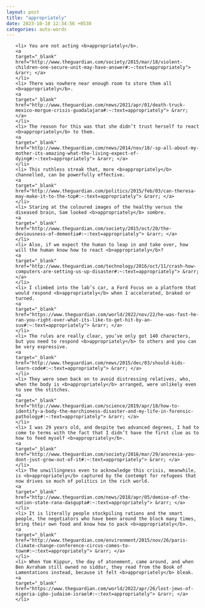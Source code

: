 ```yaml
---
layout: post
title: "appropriately"
date: 2023-10-10 12:34:56 +0530
categories: auto-words
---
```

<ol>

    <li> You are not acting <b>appropriately</b>.
    <a 
    target="_blank" 
    href="http://www.theguardian.com/society/2015/mar/18/violent-children-one-secure-unit-may-have-answer#:~:text=appropriately"> &rarr; </a>
    </li>
    <li> There was nowhere near enough room to store them all <b>appropriately</b>.
    <a 
    target="_blank" 
    href="http://www.theguardian.com/news/2021/apr/01/death-truck-mexico-morgue-crisis-guadalajara#:~:text=appropriately"> &rarr; </a>
    </li>
    <li> The reason for this was that she didn’t trust herself to react <b>appropriately</b> to them.
    <a 
    target="_blank" 
    href="http://www.theguardian.com/news/2014/nov/18/-sp-all-about-my-mother-its-amazing-what-the-living-expect-of-dying#:~:text=appropriately"> &rarr; </a>
    </li>
    <li> This ruthless streak that, more <b>appropriately</b> channelled, can be powerfully effective.
    <a 
    target="_blank" 
    href="http://www.theguardian.com/politics/2015/feb/03/can-theresa-may-make-it-to-the-top#:~:text=appropriately"> &rarr; </a>
    </li>
    <li> Staring at the coloured images of the healthy versus the diseased brain, Sam looked <b>appropriately</b> sombre.
    <a 
    target="_blank" 
    href="http://www.theguardian.com/society/2015/oct/20/the-deviousness-of-dementia#:~:text=appropriately"> &rarr; </a>
    </li>
    <li> Also, if we expect the human to leap in and take over, how will the human know how to react <b>appropriately</b>?
    <a 
    target="_blank" 
    href="http://www.theguardian.com/technology/2016/oct/11/crash-how-computers-are-setting-us-up-disaster#:~:text=appropriately"> &rarr; </a>
    </li>
    <li> I climbed into the lab’s car, a Ford Focus on a platform that would respond <b>appropriately</b> when I accelerated, braked or turned.
    <a 
    target="_blank" 
    href="https://www.theguardian.com/world/2022/nov/22/he-was-fast-he-ran-you-right-over-what-its-like-to-get-hit-by-an-suv#:~:text=appropriately"> &rarr; </a>
    </li>
    <li> The rules are really clear, you’ve only got 140 characters, but you need to respond <b>appropriately</b> to others and you can be very expressive.
    <a 
    target="_blank" 
    href="http://www.theguardian.com/news/2015/dec/03/should-kids-learn-code#:~:text=appropriately"> &rarr; </a>
    </li>
    <li> They were sewn back on to avoid distressing relatives, who, when the body is <b>appropriately</b> arranged, were unlikely even to see the stitches.
    <a 
    target="_blank" 
    href="http://www.theguardian.com/science/2019/apr/18/how-to-identify-a-body-the-marchioness-disaster-and-my-life-in-forensic-pathology#:~:text=appropriately"> &rarr; </a>
    </li>
    <li> I was 29 years old, and despite two advanced degrees, I had to come to terms with the fact that I didn’t have the first clue as to how to feed myself <b>appropriately</b>.
    <a 
    target="_blank" 
    href="http://www.theguardian.com/society/2016/mar/29/anorexia-you-dont-just-grow-out-of-it#:~:text=appropriately"> &rarr; </a>
    </li>
    <li> The unwillingness even to acknowledge this crisis, meanwhile, is <b>appropriately</b> captured by the contempt for refugees that now drives so much of politics in the rich world.
    <a 
    target="_blank" 
    href="http://www.theguardian.com/news/2018/apr/05/demise-of-the-nation-state-rana-dasgupta#:~:text=appropriately"> &rarr; </a>
    </li>
    <li> It is literally people stockpiling rations and the smart people, the negotiators who have been around the block many times, bring their own food and know how to pack <b>appropriately</b>.
    <a 
    target="_blank" 
    href="http://www.theguardian.com/environment/2015/nov/26/paris-climate-change-conference-circus-comes-to-town#:~:text=appropriately"> &rarr; </a>
    </li>
    <li> When Yom Kippur, the day of atonement, came around, and when Ben Avraham still owned no siddur, they read from the Book of Lamentations instead, because it felt <b>appropriately</b> bleak.
    <a 
    target="_blank" 
    href="https://www.theguardian.com/world/2022/apr/26/lost-jews-of-nigeria-igbo-judaism-israel#:~:text=appropriately"> &rarr; </a>
    </li>